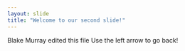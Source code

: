 ```yaml
---
layout: slide
title: "Welcome to our second slide!"
---
```

Blake Murray edited this file
Use the left arrow to go back!
